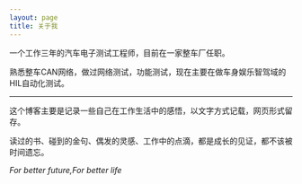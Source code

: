 ```yaml
---
layout: page
title: 关于我 
---
```

一个工作三年的汽车电子测试工程师，目前在一家整车厂任职。

熟悉整车CAN网络，做过网络测试，功能测试，现在主要在做车身娱乐智驾域的HIL自动化测试。

------

这个博客主要是记录一些自己在工作生活中的感悟，以文字方式记载，网页形式留存。

读过的书、碰到的金句、偶发的灵感、工作中的点滴，都是成长的见证，都不该被时间遗忘。

*For better future,For better life*